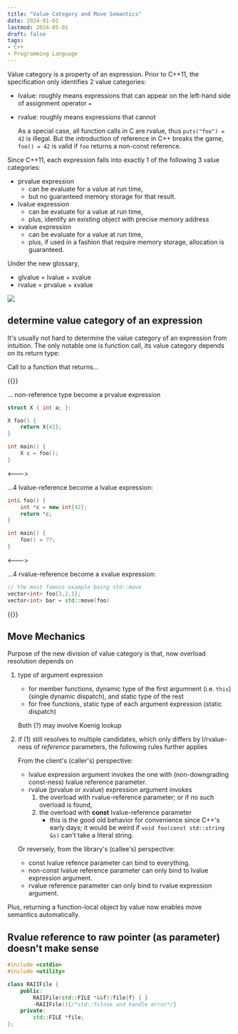```yaml
---
title: "Value Category and Move Semantics"
date: 2024-01-01
lastmod: 2024-05-01
draft: false
tags:
- C++
- Programming Language
---
```


Value category is a property of an expression.
Prior to C++11, the specification only identifies 2 value categories:

- lvalue: roughly means expressions that can appear on the left-hand side of assignment operator `=`
- rvalue: roughly means expressions that cannot

    As a special case, all function calls in C are rvalue, thus `puts("foo") = 42` is illegal.
    But the introduction of reference in C++ breaks the game, `foo() = 42` is valid if `foo` returns a non-const reference.

Since C++11, each expression falls into exactly 1 of the following 3 value categories:

- prvalue expression
    - can be evaluate for a value at run time,
    - but no guaranteed memory storage for that result.
- lvalue expression
    - can be evaluate for a value at run time,
    - plus, identify an existing object with precise memory address
- xvalue expression
    - can be evaluate for a value at run time,
    - plus, if used in a fashion that require memory storage, allocation is guaranteed.

Under the new glossary,
- glvalue = lvalue + xvalue
- rvalue = prvalue + xvalue

![](cxx_vcat_venn.png)

## determine value category of an expression

It's usually not hard to determine the value category of an expression from intuition.
The only notable one is function call, its value category depends on its return type:

Call to a function that returns...

{{<columns>}}

... non-reference type become a prvalue expression

```c++
struct X { int a; };

X foo() {
    return X{42};
}

int main() {
    X c = foo();
}
```

<--->

...4 lvalue-reference become a lvalue expression:

```c++
int& foo() {
    int *c = new int{42};
    return *c;
}

int main() {
    foo() = 77;
}
```

<--->

...4 rvalue-reference become a xvalue expression:

```c++
// the most famous example being std::move
vector<int> foo{3,2,1};
vector<int> bar = std::move(foo)
```

{{</columns>}}


## Move Mechanics

Purpose of the new division of value category is that, now overload resolution depends on

1. type of argument expression

    - for member functions, dynamic type of the first argumnent (i.e. `this`) (single dynamic dispatch), and static type of the rest
    - for free functions, static type of each argument expression (static dispatch)
    
    Both (?) may involve Koenig lookup

2. if (1) still resolves to multiple candidates, which only differs by l/rvalue-ness of *reference* parameters, the following rules further applies

    From the client's (caller's) perspective:
    - lvalue expression argument invokes the one with (non-downgrading const-ness) lvalue reference parameter.
    - rvalue (prvalue or xvalue) expression argument invokes
        1. the overload with rvalue-reference parameter; or if no such overload is found, 
        2. the overload with **const** lvalue-reference parameter
            - this is the good old behavior for convenience since C++'s early days; it would be weird if `void foo(const std::string &s)` can't take a literal string.

    Or reversely, from the library's (callee's) perspective:
    - const lvalue refence parameter can bind to everything.
    - non-const lvalue reference parameter can only bind to lvalue expression argument.
    - rvalue reference parameter can only bind to rvalue expression argument.

Plus, returning a function-local object by value now enables move semantics automatically.

## Rvalue reference to raw pointer (as parameter) doesn't make sense

```c++
#include <cstdio>
#include <utility>

class RAIIFile {
    public:
        RAIIFile(std::FILE *&&f):file{f} { }
        ~RAIIFile(){/*std::fclose and handle error*/}
    private:
        std::FILE *file;
};

